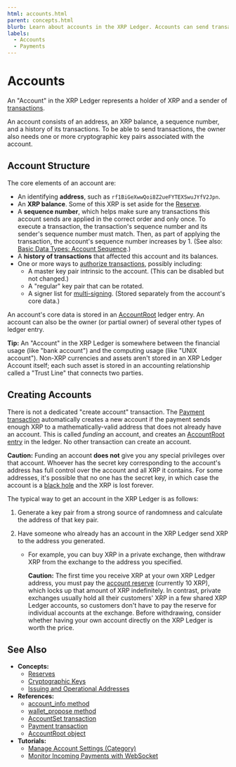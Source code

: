```yaml
---
html: accounts.html
parent: concepts.html
blurb: Learn about accounts in the XRP Ledger. Accounts can send transactions and hold XRP.
labels:
  - Accounts
  - Payments
---
```

# Accounts

An "Account" in the XRP Ledger represents a holder of XRP and a sender of [transactions](../../references/protocol/transactions/index.md).

An account consists of an address, an XRP balance, a sequence number, and a history of its transactions. To be able to send transactions, the owner also needs one or more cryptographic key pairs associated with the account.


## Account Structure

 The core elements of an account are:

- An identifying **address**, such as `rf1BiGeXwwQoi8Z2ueFYTEXSwuJYfV2Jpn`.
- An **XRP balance**. Some of this XRP is set aside for the [Reserve](reserves.md).
- A **sequence number**, which helps make sure any transactions this account sends are applied in the correct order and only once. To execute a transaction, the transaction's sequence number and its sender's sequence number must match. Then, as part of applying the transaction, the account's sequence number increases by 1. (See also: [Basic Data Types: Account Sequence](../../references/protocol/data-types/basic-data-types.md#account-sequence).)
- A **history of transactions** that affected this account and its balances.
- One or more ways to [authorize transactions](../transactions/index.md#authorizing-transactions), possibly including:
    - A master key pair intrinsic to the account. (This can be disabled but not changed.)
    - A "regular" key pair that can be rotated.
    - A signer list for [multi-signing](multi-signing.md). (Stored separately from the account's core data.)

An account's core data is stored in an [AccountRoot](../../references/protocol/ledger-data/ledger-entry-types/accountroot.md) ledger entry. An account can also be the owner (or partial owner) of several other types of ledger entry.

**Tip:** An "Account" in the XRP Ledger is somewhere between the financial usage (like "bank account") and the computing usage (like "UNIX account"). Non-XRP currencies and assets aren't stored in an XRP Ledger Account itself; each such asset is stored in an accounting relationship called a "Trust Line" that connects two parties.


## Creating Accounts

There is not a dedicated "create account" transaction. The [Payment transaction](../../references/protocol/transactions/types/payment.md) automatically creates a new account if the payment sends enough XRP to a mathematically-valid address that does not already have an account. This is called _funding_ an account, and creates an [AccountRoot entry](../../references/protocol/ledger-data/ledger-entry-types/accountroot.md) in the ledger. No other transaction can create an account.

**Caution:** Funding an account **does not** give you any special privileges over that account. Whoever has the secret key corresponding to the account's address has full control over the account and all XRP it contains. For some addresses, it's possible that no one has the secret key, in which case the account is a [black hole](addresses.md#special-addresses) and the XRP is lost forever.

The typical way to get an account in the XRP Ledger is as follows:

1. Generate a key pair from a strong source of randomness and calculate the address of that key pair.

2. Have someone who already has an account in the XRP Ledger send XRP to the address you generated.

    - For example, you can buy XRP in a private exchange, then withdraw XRP from the exchange to the address you specified.

        **Caution:** The first time you receive XRP at your own XRP Ledger address, you must pay the [account reserve](reserves.md) (currently 10 XRP), which locks up that amount of XRP indefinitely. In contrast, private exchanges usually hold all their customers' XRP in a few shared XRP Ledger accounts, so customers don't have to pay the reserve for individual accounts at the exchange. Before withdrawing, consider whether having your own account directly on the XRP Ledger is worth the price.



## See Also

- **Concepts:**
    - [Reserves](reserves.md)
    - [Cryptographic Keys](cryptographic-keys.md)
    - [Issuing and Operational Addresses](account-types.md)
- **References:**
    - [account_info method](../../references/http-websocket-apis/public-api-methods/account-methods/account_info.md)
    - [wallet_propose method](../../references/http-websocket-apis/admin-api-methods/key-generation-methods/wallet_propose.md)
    - [AccountSet transaction](../../references/protocol/transactions/types/accountset.md)
    - [Payment transaction](../../references/protocol/transactions/types/payment.md)
    - [AccountRoot object](../../references/protocol/ledger-data/ledger-entry-types/accountroot.md)
- **Tutorials:**
    - [Manage Account Settings (Category)](../../tutorials/tasks/manage-account-settings/index.md)
    - [Monitor Incoming Payments with WebSocket](../../tutorials/get-started/monitor-incoming-payments-with-websocket.md)
